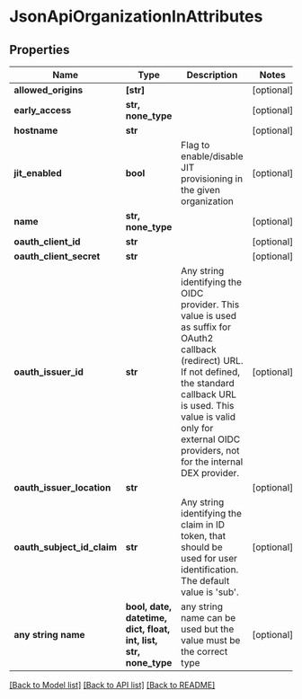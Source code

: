 # JsonApiOrganizationInAttributes


## Properties
Name | Type | Description | Notes
------------ | ------------- | ------------- | -------------
**allowed_origins** | **[str]** |  | [optional] 
**early_access** | **str, none_type** |  | [optional] 
**hostname** | **str** |  | [optional] 
**jit_enabled** | **bool** | Flag to enable/disable JIT provisioning in the given organization | [optional] 
**name** | **str, none_type** |  | [optional] 
**oauth_client_id** | **str** |  | [optional] 
**oauth_client_secret** | **str** |  | [optional] 
**oauth_issuer_id** | **str** | Any string identifying the OIDC provider. This value is used as suffix for OAuth2 callback (redirect) URL. If not defined, the standard callback URL is used. This value is valid only for external OIDC providers, not for the internal DEX provider. | [optional] 
**oauth_issuer_location** | **str** |  | [optional] 
**oauth_subject_id_claim** | **str** | Any string identifying the claim in ID token, that should be used for user identification. The default value is &#39;sub&#39;. | [optional] 
**any string name** | **bool, date, datetime, dict, float, int, list, str, none_type** | any string name can be used but the value must be the correct type | [optional]

[[Back to Model list]](../README.md#documentation-for-models) [[Back to API list]](../README.md#documentation-for-api-endpoints) [[Back to README]](../README.md)


